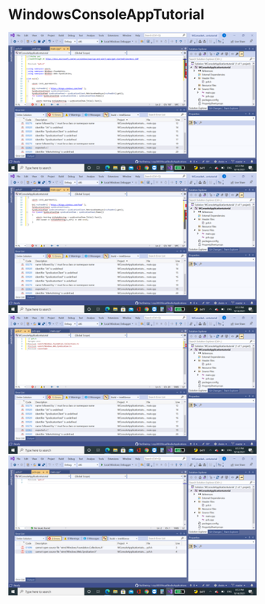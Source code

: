 # WindowsConsoleAppTutorial
![Screenshot](https://raw.githubusercontent.com/PazSheimy/WindowsConsoleAppTutorial/main/Screenshot%20(333).png)
![Screenshot](https://raw.githubusercontent.com/PazSheimy/WindowsConsoleAppTutorial/main/Screenshot%20(334).png)
![Screenshot](https://raw.githubusercontent.com/PazSheimy/WindowsConsoleAppTutorial/main/Screenshot%20(335).png)
![Screenshot](https://raw.githubusercontent.com/PazSheimy/WindowsConsoleAppTutorial/main/Screenshot%20(336).png)
